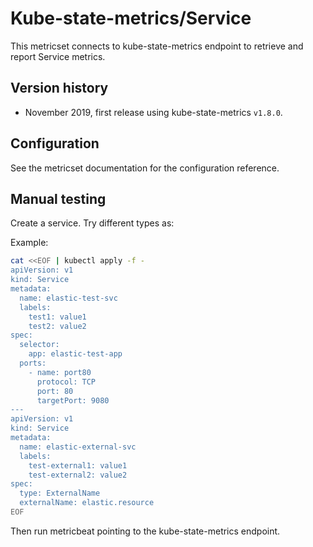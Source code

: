 # Kube-state-metrics/Service


This metricset connects to kube-state-metrics endpoint to retrieve and report Service metrics.

## Version history

- November 2019, first release using kube-state-metrics `v1.8.0`.

## Configuration

See the metricset documentation for the configuration reference.

## Manual testing

Create a service. Try different types as:

Example:
```bash
cat <<EOF | kubectl apply -f -
apiVersion: v1
kind: Service
metadata:
  name: elastic-test-svc
  labels:
    test1: value1
    test2: value2
spec:
  selector:
    app: elastic-test-app
  ports:
    - name: port80
      protocol: TCP
      port: 80
      targetPort: 9080
---
apiVersion: v1
kind: Service
metadata:
  name: elastic-external-svc
  labels:
    test-external1: value1
    test-external2: value2
spec:
  type: ExternalName
  externalName: elastic.resource
EOF
```

Then run metricbeat pointing to the kube-state-metrics endpoint.